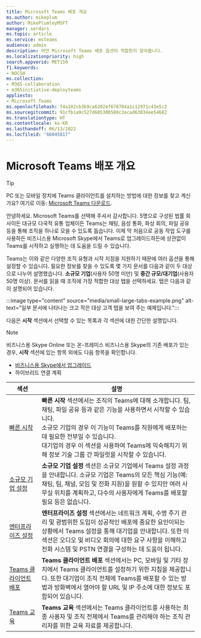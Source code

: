 ```yaml
---
title: Microsoft Teams 배포 개요
ms.author: mikeplum
author: MikePlumleyMSFT
manager: serdars
ms.topic: article
ms.service: msteams
audience: admin
description: 어떤 Microsoft Teams 배포 옵션이 적합한지 알아봅니다.
ms.localizationpriority: high
search.appverid: MET150
f1.keywords:
- NOCSH
ms.collection:
- M365-collaboration
- m365initiative-deployteams
appliesto:
- Microsoft Teams
ms.openlocfilehash: f4a102cb3b9ca6202ef678704a1c12971c43e5c2
ms.sourcegitcommit: 91cfb1a9c527d605300580c3acad63834ee54682
ms.translationtype: HT
ms.contentlocale: ko-KR
ms.lasthandoff: 06/13/2022
ms.locfileid: "66045817"
---
```

# <a name="microsoft-teams-deployment-overview"></a>Microsoft Teams 배포 개요

> [!TIP]
> PC 또는 모바일 장치에 Teams 클라이언트를 설치하는 방법에 대한 정보를 찾고 계신가요? 여기로 이동: [Microsoft Teams 다운로드](https://www.microsoft.com/microsoft-teams/download-app).

안녕하세요. Microsoft Teams를 선택해 주셔서 감사합니다. 5명으로 구성된 법률 회사이든 대규모 다국적 유통 업체이든 Teams는 채팅, 음성 통화, 화상 회의, 파일 공유 등을 통해 조직을 하나로 모을 수 있도록 돕습니다. 이제 막 처음으로 공동 작업 도구를 사용하든 비즈니스용 Microsoft Skype에서 Teams로 업그레이드하든에 상관없이 Teams를 시작하고 실행하는 데 도움을 드릴 수 있습니다.

Teams는 이와 같은 다양한 조직 유형과 시작 지점을 지원하기 때문에 여러 옵션을 통해 설정할 수 있습니다. 필요한 정보를 찾을 수 있도록 몇 가지 문서를 다음과 같이 두 대상으로 나누어 설명했습니다. **소규모 기업**(사용자 50명 미만) 및 **중간 규모/대기업**(사용자 50명 이상). 문서를 읽을 때 조직에 가장 적합한 대상 탭을 선택하세요. 탭은 다음과 같이 설명되어 있습니다.

:::image type="content" source="media/small-large-tabs-example.png" alt-text="일부 문서에 나타나는 크고 작은 대상 고객 탭을 보여 주는 예제입니다.":::

다음은 **시작** 섹션에서 선택할 수 있는 목록과 각 섹션에 대한 간단한 설명입니다.

> [!NOTE]
> 비즈니스용 Skype Online 또는 온-프레미스 비즈니스용 Skype의 기존 배포가 있는 경우, **시작** 섹션에 있는 항목 외에도 다음 항목을 확인합니다.
>
> - [비즈니스용 Skype에서 업그레이드](upgrade-start-here.md)
> - 하이브리드 연결 계획

|섹션  |설명  |
|---------|---------|
|[빠른 시작](get-started-with-teams-quick-start.md)     | **빠른 시작** 섹션에서는 조직의 Teams에 대해 소개합니다. 팀, 채팅, 파일 공유 등과 같은 기능을 사용하면서 시작할 수 있습니다. <br>소규모 기업의 경우 이 기능이 Teams를 직원에게 배포하는 데 필요한 전부일 수 있습니다. <br>대기업의 경우 이 섹션을 사용하여 Teams에 익숙해지기 위해 정보 기술 그룹 간 파일럿을 시작할 수 있습니다.        |
|[소규모 기업 설정](deploy-small-business.md)| **소규모 기업 설정** 섹션은 소규모 기업에서 Teams 설정 과정을 안내합니다. 소규모 기업은 Teams의 모든 핵심 기능(예: 채팅, 팀, 채널, 모임 및 전화 지원)을 원할 수 있지만 여러 사무실 위치를 계획하고, 다수의 사용자에게 Teams를 배포할 필요 등은 없습니다.
|[엔터프라이즈 설정](deploy-enterprise-overview.md)     | **엔터프라이즈 설정** 섹션에서는 네트워크 계획, 수명 주기 관리 및 광범위한 도입이 성공적인 배포에 중요한 요인이되는 상황에서 Teams 설정을 통해 대기업을 안내합니다. 또한 이 섹션은 오디오 및 비디오 회의에 대한 요구 사항을 이해하고 전화 시스템 및 PSTN 연결을 구성하는 데 도움이 됩니다.         |
|[Teams 클라이언트 배포](get-clients.md)     | **Teams 클라이언트 배포** 섹션에서는 PC, 모바일 및 기타 장치에서 Teams 클라이언트를 설정하기 위한 지침을 제공합니다. 또한 대기업이 조직 전체에 Teams를 배포할 수 있는 방법과 방화벽에서 열어야 할 URL 및 IP 주소에 대한 정보도 포함되어 있습니다.       |
|[Teams 교육](training-microsoft-teams-landing-page.md)     | **Teams 교육** 섹션에서는 Teams 클라이언트를 사용하는 최종 사용자 및 조직 전체에서 Teams를 관리해야 하는 조직 관리자를 위한 교육 자료를 제공합니다.        |
